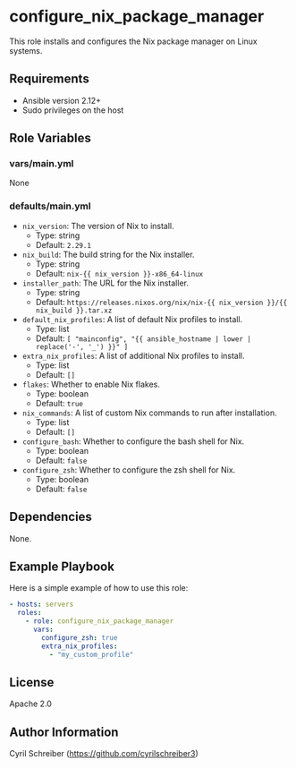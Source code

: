 configure_nix_package_manager
=============================

This role installs and configures the Nix package manager on Linux systems.

Requirements
------------

- Ansible version 2.12+
- Sudo privileges on the host

Role Variables
--------------

### vars/main.yml

None

### defaults/main.yml

- `nix_version`: The version of Nix to install.
  - Type: string
  - Default: `2.29.1`
- `nix_build`: The build string for the Nix installer.
  - Type: string
  - Default: `nix-{{ nix_version }}-x86_64-linux`
- `installer_path`: The URL for the Nix installer.
  - Type: string
  - Default: `https://releases.nixos.org/nix/nix-{{ nix_version }}/{{ nix_build }}.tar.xz`
- `default_nix_profiles`: A list of default Nix profiles to install.
  - Type: list
  - Default: `[ "mainconfig", "{{ ansible_hostname | lower | replace('-', '_') }}" ]`
- `extra_nix_profiles`: A list of additional Nix profiles to install.
  - Type: list
  - Default: `[]`
- `flakes`: Whether to enable Nix flakes.
  - Type: boolean
  - Default: `true`
- `nix_commands`: A list of custom Nix commands to run after installation.
  - Type: list
  - Default: `[]`
- `configure_bash`: Whether to configure the bash shell for Nix.
  - Type: boolean
  - Default: `false`
- `configure_zsh`: Whether to configure the zsh shell for Nix.
  - Type: boolean
  - Default: `false`

Dependencies
------------

None.

Example Playbook
----------------

Here is a simple example of how to use this role:

```yaml
- hosts: servers
  roles:
    - role: configure_nix_package_manager
      vars:
        configure_zsh: true
        extra_nix_profiles:
          - "my_custom_profile"
```

License
-------

Apache 2.0

Author Information
------------------

Cyril Schreiber (https://github.com/cyrilschreiber3)
